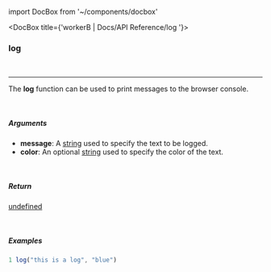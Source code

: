 import DocBox from '~/components/docbox'

<DocBox title={'workerB | Docs/API Reference/log '}>

### **log**
<br/>
<hr/>

The **log** function can be used to print messages to the browser console.

<br/>

##### Arguments

-   **message**: A [string](https://developer.mozilla.org/docs/Web/JavaScript/Reference/Global_Objects/String) used to specify the text to be logged.
-   **color**: An optional [string](https://developer.mozilla.org/docs/Web/JavaScript/Reference/Global_Objects/String) used to specify the color of the text.

<br/>

##### Return

[undefined](https://developer.mozilla.org/en-US/docs/Web/JavaScript/Reference/Global_Objects/undefined)

<br/>

##### Examples

```javascript
1 log("this is a log", "blue")
```

</DocBox>

